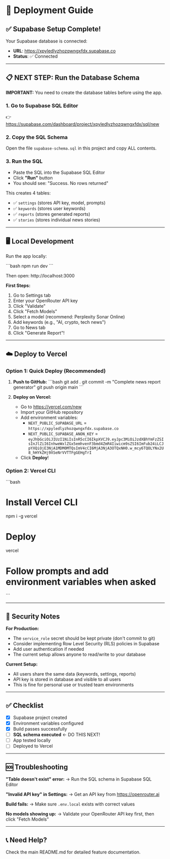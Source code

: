 # 🚀 Deployment Guide

## ✅ Supabase Setup Complete!

Your Supabase database is connected:
- **URL**: https://xpyledlyzhozqwngxfdx.supabase.co
- **Status**: ✅ Connected

---

## 📋 NEXT STEP: Run the Database Schema

**IMPORTANT:** You need to create the database tables before using the app.

### 1. Go to Supabase SQL Editor
👉 https://supabase.com/dashboard/project/xpyledlyzhozqwngxfdx/sql/new

### 2. Copy the SQL Schema
Open the file `supabase-schema.sql` in this project and copy ALL contents.

### 3. Run the SQL
- Paste the SQL into the Supabase SQL Editor
- Click **"Run"** button
- You should see: "Success. No rows returned"

This creates 4 tables:
- ✅ `settings` (stores API key, model, prompts)
- ✅ `keywords` (stores user keywords)
- ✅ `reports` (stores generated reports)
- ✅ `stories` (stores individual news stories)

---

## 🖥️ Local Development

Run the app locally:

\`\`\`bash
npm run dev
\`\`\`

Then open: http://localhost:3000

**First Steps:**
1. Go to Settings tab
2. Enter your OpenRouter API key
3. Click "Validate"
4. Click "Fetch Models"
5. Select a model (recommend: Perplexity Sonar Online)
6. Add keywords (e.g., "AI, crypto, tech news")
7. Go to News tab
8. Click "Generate Report"!

---

## ☁️ Deploy to Vercel

### Option 1: Quick Deploy (Recommended)

1. **Push to GitHub:**
   \`\`\`bash
   git add .
   git commit -m "Complete news report generator"
   git push origin main
   \`\`\`

2. **Deploy on Vercel:**
   - Go to https://vercel.com/new
   - Import your GitHub repository
   - Add environment variables:
     - `NEXT_PUBLIC_SUPABASE_URL` = `https://xpyledlyzhozqwngxfdx.supabase.co`
     - `NEXT_PUBLIC_SUPABASE_ANON_KEY` = `eyJhbGciOiJIUzI1NiIsInR5cCI6IkpXVCJ9.eyJpc3MiOiJzdXBhYmFzZSIsInJlZiI6InhweWxlZGx5emhvenF3bmd4ZmR4Iiwicm9sZSI6ImFub24iLCJpYXQiOjE3NjA1MDM0MTQsImV4cCI6MjA3NjA3OTQxNH0.w_mcy6TQOLYNx2U8_hHYkZHj9XSeNrVVTTFgGEHgTrI`
   - Click **Deploy**!

### Option 2: Vercel CLI

\`\`\`bash
# Install Vercel CLI
npm i -g vercel

# Deploy
vercel

# Follow prompts and add environment variables when asked
\`\`\`

---

## 🔐 Security Notes

**For Production:**
- The `service_role` secret should be kept private (don't commit to git)
- Consider implementing Row Level Security (RLS) policies in Supabase
- Add user authentication if needed
- The current setup allows anyone to read/write to your database

**Current Setup:**
- All users share the same data (keywords, settings, reports)
- API key is stored in database and visible to all users
- This is fine for personal use or trusted team environments

---

## ✅ Checklist

- [x] Supabase project created
- [x] Environment variables configured
- [x] Build passes successfully
- [ ] **SQL schema executed** ← DO THIS NEXT!
- [ ] App tested locally
- [ ] Deployed to Vercel

---

## 🆘 Troubleshooting

**"Table doesn't exist" error:**
→ Run the SQL schema in Supabase SQL Editor

**"Invalid API key" in Settings:**
→ Get an API key from https://openrouter.ai

**Build fails:**
→ Make sure `.env.local` exists with correct values

**No models showing up:**
→ Validate your OpenRouter API key first, then click "Fetch Models"

---

## 📞 Need Help?

Check the main README.md for detailed feature documentation.
